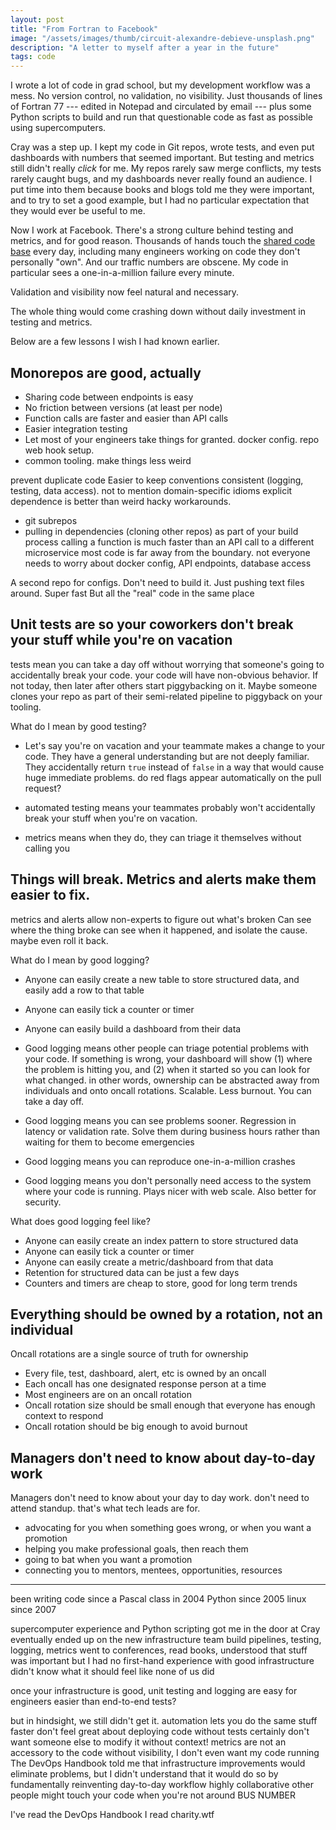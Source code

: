```yaml
---
layout: post
title: "From Fortran to Facebook"
image: "/assets/images/thumb/circuit-alexandre-debieve-unsplash.png"
description: "A letter to myself after a year in the future"
tags: code
---
```


I wrote a lot of code in grad school, but my development workflow was a mess.
No version control, no validation, no visibility.
Just thousands of lines of Fortran 77 --- edited in Notepad and circulated by email --- plus some Python scripts to build and run that questionable code as fast as possible using supercomputers.

Cray was a step up.
I kept my code in Git repos, wrote tests, and even put dashboards with numbers that seemed important.
But testing and metrics still didn't really *click* for me.
My repos rarely saw merge conflicts, my tests rarely caught bugs, and my dashboards never really found an audience.
I put time into them because books and blogs told me they were important, and to try to set a good example, but I had no particular expectation that they would ever be useful to me.

Now I work at Facebook.
There's a strong culture behind testing and metrics, and for good reason.
Thousands of hands touch the [shared code base][fb_monorepo] every day, including many engineers working on code they don't personally "own".
And our traffic numbers are obscene.
My code in particular sees a one-in-a-million failure every minute.





Validation and visibility now feel natural and necessary.

The whole thing would come crashing down without daily investment in testing and metrics.

Below are a few lessons I wish I had known earlier.

[fb_monorepo]: https://engineering.fb.com/2014/01/07/core-data/scaling-mercurial-at-facebook/


## Monorepos are good, actually

- Sharing code between endpoints is easy
- No friction between versions (at least per node)
- Function calls are faster and easier than API calls
- Easier integration testing
- Let most of your engineers take things for granted. docker config. repo web hook setup.
- common tooling. make things less weird

prevent duplicate code
Easier to keep conventions consistent (logging, testing, data access). not to mention domain-specific idioms
explicit dependence is better than weird hacky workarounds.
- git subrepos
- pulling in dependencies (cloning other repos) as part of your build process
calling a function is much faster than an API call to a different microservice
most code is far away from the boundary. not everyone needs to worry about docker config, API endpoints, database access

A second repo for configs. Don't need to build it. Just pushing text files around. Super fast
But all the "real" code in the same place

## Unit tests are so your coworkers don't break your stuff while you're on vacation

tests mean you can take a day off without worrying that someone's going to accidentally break your code.
your code will have non-obvious behavior. If not today, then later after others start piggybacking on it. Maybe someone clones your repo as part of their semi-related pipeline to piggyback on your tooling.

What do I mean by good testing?
- Let's say you're on vacation and your teammate makes a change to your code. They have a general understanding but are not deeply familiar. They accidentally return `true` instead of `false` in a way that would cause huge immediate problems. do red flags appear automatically on the pull request?

- automated testing means your teammates probably won't accidentally break your stuff when you're on vacation.
- metrics means when they do, they can triage it themselves without calling you

## Things will break. Metrics and alerts make them easier to fix.

metrics and alerts allow non-experts to figure out what's broken
Can see where the thing broke
can see when it happened, and isolate the cause. maybe even roll it back.

What do I mean by good logging?
- Anyone can easily create a new table to store structured data, and easily add a row to that table
- Anyone can easily tick a counter or timer
- Anyone can easily build a dashboard from their data

- Good logging means other people can triage potential problems with your code. If something is wrong, your dashboard will show (1) where the problem is hitting you, and (2) when it started so you can look for what changed. in other words, ownership can be abstracted away from individuals and onto oncall rotations. Scalable. Less burnout. You can take a day off.
- Good logging means you can see problems sooner. Regression in latency or validation rate. Solve them during business hours rather than waiting for them to become emergencies
- Good logging means you can reproduce one-in-a-million crashes
- Good logging means you don't personally need access to the system where your code is running. Plays nicer with web scale. Also better for security.

What does good logging feel like?
- Anyone can easily create an index pattern to store structured data
- Anyone can easily tick a counter or timer
- Anyone can easily create a metric/dashboard from that data
- Retention for structured data can be just a few days
- Counters and timers are cheap to store, good for long term trends

## Everything should be owned by a rotation, not an individual

Oncall rotations are a single source of truth for ownership
- Every file, test, dashboard, alert, etc is owned by an oncall
- Each oncall has one designated response person at a time
- Most engineers are on an oncall rotation
- Oncall rotation size should be small enough that everyone has enough context to respond
- Oncall rotation should be big enough to avoid burnout

## Managers don't need to know about day-to-day work

Managers don't need to know about your day to day work. don't need to attend standup. that's what tech leads are for.

- advocating for you when something goes wrong, or when you want a promotion
- helping you make professional goals, then reach them
- going to bat when you want a promotion
- connecting you to mentors, mentees, opportunities, resources

---

been writing code since a Pascal class in 2004
Python since 2005
linux since 2007

supercomputer experience and Python scripting got me in the door at Cray
eventually ended up on the new infrastructure team
build pipelines, testing, logging, metrics
went to conferences, read books, understood that stuff was important
but I had no first-hand experience with good infrastructure
didn't know what it should feel like
none of us did

[scrum]: https://www.scrum.org/resources/what-is-scrum
[stathis]: https://www.enterpriseai.news/2017/01/26/stathis-papaefstathiou-takes-rd-reins-cray/
[devops_days]: https://devopsdays.org/

once your infrastructure is good, unit testing and logging are easy for engineers
easier than end-to-end tests?

but in hindsight, we still didn't get it.
automation lets you do the same stuff faster
don't feel great about deploying code without tests
certainly don't want someone else to modify it without context!
metrics are not an accessory to the code
without visibility, I don't even want my code running
The DevOps Handbook told me that infrastructure improvements would eliminate problems, but I didn't understand that it would do so by fundamentally reinventing day-to-day workflow
highly collaborative
other people might touch your code when you're not around
BUS NUMBER

I've read the DevOps Handbook
I read charity.wtf
